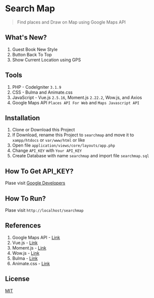# Search Map
> Find places and Draw on Map using Google Maps API

## What's New?
1. Guest Book New Style
2. Button Back To Top
3. Show Current Location using GPS

## Tools
1. PHP - CodeIgniter `3.1.9`
2. CSS - Bulma and Animate.css
3. JavaScript - Vue.js `2.5.16`, Moment.js `2.22.2`, Wow.js, and Axios
4. Google Maps API `Places API For Web` and `Maps Javascript API`

## Installation
1. Clone or Download this Project
2. If Download, rename this Project to `searchmap` and move it to `xampp/htdocs` or `var/www/html` or like
3. Open file `application/views/core/layouts/app.php`
4. Change `API_KEY` with `Your API_KEY`
5. Create Database with name `searchmap` and import file `searchmap.sql`

## How To Get API_KEY?
Plase visit [Google Developers](https://developers.google.com/maps/documentation/javascript/get-api-key)

## How To Run?
Plase visit `http://localhost/searchmap`

## References
1. Google Maps API - [Link](https://developers.google.com/maps/documentation)
2. Vue.js - [Link](https://vuejs.org)
3. Moment.js - [Link](https://momentjs.com)
4. Wow.js - [Link](https://wowjs.uk)
5. Bulma - [Link](https://bulma.io)
6. Animate.css - [Link](https://daneden.github.io/animate.css)

## License
[MIT](https://github.com/andriannus/searchmap/blob/master/LICENSE)